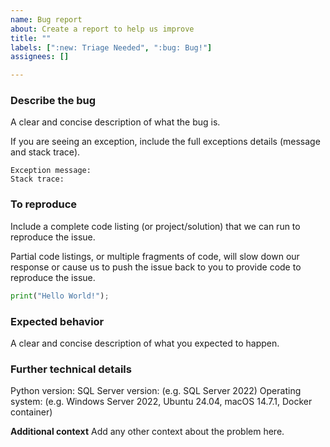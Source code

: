 ```yaml
---
name: Bug report
about: Create a report to help us improve
title: ""
labels: [":new: Triage Needed", ":bug: Bug!"]
assignees: []

---
```


### Describe the bug
A clear and concise description of what the bug is.

If you are seeing an exception, include the full exceptions details (message and stack trace).

```
Exception message:
Stack trace:
```

### To reproduce
Include a complete code listing (or project/solution) that we can run to reproduce the issue.

Partial code listings, or multiple fragments of code, will slow down our response or cause us to push the issue back to you to provide code to reproduce the issue.

```python
print("Hello World!");
```

### Expected behavior
A clear and concise description of what you expected to happen.

### Further technical details
Python version:
SQL Server version: (e.g. SQL Server 2022)
Operating system: (e.g. Windows Server 2022, Ubuntu 24.04, macOS 14.7.1, Docker container)

**Additional context**
Add any other context about the problem here.